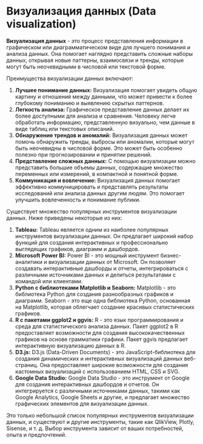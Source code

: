 # Визуализация данных (Data visualization)

**Визуализация данных** - это процесс представления информации в графическом или диаграмматическом виде для лучшего понимания и анализа данных. Она помогает наглядно представить сложные наборы данных, открывая новые паттерны, взаимосвязи и тренды, которые могут быть неочевидными в числовой или текстовой форме.

Преимущества визуализации данных включают:

1. **Лучшее понимание данных:** Визуализация помогает увидеть общую картину и отношения между данными, что может привести к более глубокому пониманию и выявлению скрытых паттернов.
2. **Легкость анализа:** Графическое представление данных делает их более доступными для анализа и сравнения. Человеку легче обработать информацию, представленную визуально, чем данные в виде таблиц или текстовых описаний.
3. **Обнаружение трендов и аномалий:** Визуализация данных может помочь обнаружить тренды, выбросы или аномалии, которые могут быть неочевидны в числовой форме. Это может быть особенно полезно при прогнозировании и принятии решений.
4. **Представление сложных данных:** С помощью визуализации можно представить большие объемы данных, содержащие множество переменных или измерений, в компактной и понятной форме.
5. **Коммуникация и вовлечение:** Визуализация данных помогает эффективно коммуницировать и представлять результаты исследований или анализа данных другим людям. Это помогает улучшить вовлеченность и понимание публики.

Существует множество популярных инструментов визуализации данных. Ниже приведены некоторые из них:

1. **Tableau:** Tableau является одним из наиболее популярных инструментов визуализации данных. Он предлагает широкий набор функций для создания интерактивных и профессионально выглядящих графиков, диаграмм и дашбордов.
2. **Microsoft Power BI:** Power BI - это мощный инструмент бизнес-аналитики и визуализации данных от Microsoft. Он позволяет создавать интерактивные дашборды и отчеты, интегрироваться с различными источниками данных и делиться результатами с командой или клиентами.
3. **Python с библиотеками Matplotlib и Seaborn:** Matplotlib - это библиотека Python для создания разнообразных графиков и диаграмм. Seaborn - это еще одна библиотека Python, основанная на Matplotlib, которая облегчает создание красивых статистических графиков.
4. **R с пакетами ggplot2 и ggvis:** R - это язык программирования и среда для статистического анализа данных. Пакет ggplot2 в R предоставляет возможности для создания высококачественных графиков на основе грамматики графики. Пакет ggvis предлагает интерактивную визуализацию данных в R.
5. **D3.js:** D3.js (Data-Driven Documents) - это JavaScript-библиотека для создания динамических и интерактивных визуализаций данных веб-страниц. Она предоставляет широкие возможности для создания кастомных визуализаций с использованием HTML, CSS и SVG.
6. **Google Data Studio:** Google Data Studio - это инструмент от Google для создания интерактивных дашбордов и отчетов. Он интегрируется с различными источниками данных, такими как Google Analytics, Google Sheets и другие, и предлагает множество графических элементов для визуализации данных.

Это только небольшой список популярных инструментов визуализации данных, и существуют и другие инструменты, такие как QlikView, Plotly, Sisense, и т. д. Выбор инструмента зависит от ваших потребностей, опыта и предпочтений.
